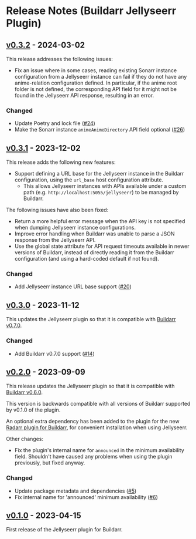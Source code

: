 # Release Notes (Buildarr Jellyseerr Plugin)

## [v0.3.2](https://github.com/buildarr/buildarr-jellyseerr/releases/tag/v0.3.2) - 2024-03-02

This release addresses the following issues:

* Fix an issue where in some cases, reading existing Sonarr instance configuration from a Jellyseerr instance can fail if they do not have any anime-relation configuration defined. In particular, if the anime root folder is not defined, the corresponding API field for it might not be found in the Jellyseerr API response, resulting in an error.

### Changed

* Update Poetry and lock file ([#24](https://github.com/buildarr/buildarr-jellyseerr/pull/24))
* Make the Sonarr instance `animeAnimeDirectory` API field optional ([#26](https://github.com/buildarr/buildarr-jellyseerr/pull/26))


## [v0.3.1](https://github.com/buildarr/buildarr-jellyseerr/releases/tag/v0.3.1) - 2023-12-02

This release adds the following new features:

* Support defining a URL base for the Jellyseerr instance in the Buildarr configuration, using the `url_base` host configuration attribute.
    * This allows Jellyseerr instances with APIs available under a custom path (e.g. `http://localhost:5055/jellyseerr`) to be managed by Buildarr.

The following issues have also been fixed:

* Return a more helpful error message when the API key is not specified when dumping Jellyseerr instance configurations.
* Improve error handling when Buildarr was unable to parse a JSON response from the Jellyseerr API.
* Use the global state attribute for API request timeouts available in newer versions of Buildarr, instead of directly reading it from the Buildarr configuration (and using a hard-coded default if not found).

### Changed

* Add Jellyseerr instance URL base support ([#20](https://github.com/buildarr/buildarr-jellyseerr/pull/20))


## [v0.3.0](https://github.com/buildarr/buildarr-jellyseerr/releases/tag/v0.3.0) - 2023-11-12

This updates the Jellyseerr plugin so that it is compatible with [Buildarr v0.7.0](https://buildarr.github.io/release-notes/#v070-2023-11-12).

### Changed

* Add Buildarr v0.7.0 support ([#14](https://github.com/buildarr/buildarr-jellyseerr/pull/14))


## [v0.2.0](https://github.com/buildarr/buildarr-jellyseerr/releases/tag/v0.2.0) - 2023-09-09

This release updates the Jellyseerr plugin so that it is compatible with [Buildarr v0.6.0](https://buildarr.github.io/release-notes/#v060-2023-09-02).

This version is backwards compatible with all versions of Buildarr supported by v0.1.0 of the plugin.

An optional extra dependency has been added to the plugin for the new [Radarr plugin for Buildarr](https://buildarr.github.io/plugins/radarr), for convenient installation when using Jellyseerr.

Other changes:

* Fix the plugin's internal name for `announced` in the minimum availability field. Shouldn't have caused any problems when using the plugin previously, but fixed anyway.

### Changed

* Update package metadata and dependencies ([#5](https://github.com/buildarr/buildarr-prowlarr/pull/5))
* Fix internal name for 'announced' minimum availability ([#6](https://github.com/buildarr/buildarr-prowlarr/pull/6))


## [v0.1.0](https://github.com/buildarr/buildarr-jellyseerr/releases/tag/v0.1.0) - 2023-04-15

First release of the Jellyseerr plugin for Buildarr.
